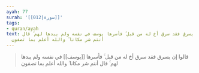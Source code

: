 ```yaml
---
ayah: 77
surah: '[[012|سورة]]'
tags:
- quran/ayah
text: قالوا إن يسرق فقد سرق أخ له من قبل ۚ فأسرها يوسف في نفسه ولم يبدها لهم ۚ قال
  أنتم شر مكانا ۖ والله أعلم بما تصفون
---
```

> قالوا إن يسرق فقد سرق أخ له من قبل ۚ فأسرها [[يوسف]] في نفسه ولم يبدها لهم ۚ قال أنتم شر مكانا ۖ والله أعلم بما تصفون
